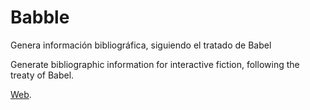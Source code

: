 Babble
======

Genera información bibliográfica, siguiendo el tratado de Babel

Generate bibliographic information for interactive fiction, following the treaty of Babel.

<a href="http://baltasarq.github.io/Babble/">Web</a>.

